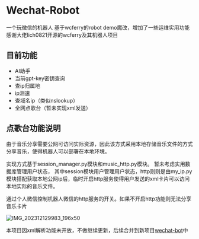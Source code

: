 # Wechat-Robot
一个玩微信的机器人
基于wcferry的robot demo魔改，增加了一些运维实用功能
感谢大佬lich0821开源的wcferry及其机器人项目

## 目前功能
- AI助手
- 当前gpt-key密钥查询
- 查ip归属地
- ip测速
- 查域名ip（类似nslookup）
- 全网点歌台（暂未实现xml发送）

## 点歌台功能说明

由于音乐分享需要公网可访问实际资源，因此该方式采用本地存储音乐文件的方式分享音乐，使得机器人可以部署在本地环境。

实现方式基于session_manager.py模块和music_http.py模块。
暂未考虑实用数据库管理用户状态，
其中session模块用户管理用户状态，http则则是由my_ip.py模块搭配获取本地公网ip后，临时开启http服务使得用户发送的xml卡片可以访问本地实际的音乐文件。

通过个人微信控制机器人微信的http服务的开关。如果不开启http功能则无法分享音乐卡片

![IMG_202312129983_196x50](https://github.com/aki66938/Wechat-Robot/assets/47413858/d3022472-aaf9-4d94-9bbf-40ae9d320ba9)



本项目因xml解析功能未开放，不做继续更新，后续合并到新项目[wechat-bot](https://github.com/aki66938/wechat-bot)中
